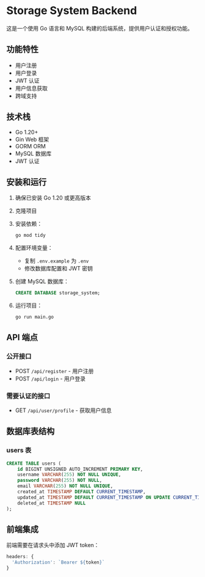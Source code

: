 # Storage System Backend

这是一个使用 Go 语言和 MySQL 构建的后端系统，提供用户认证和授权功能。

## 功能特性

- 用户注册
- 用户登录
- JWT 认证
- 用户信息获取
- 跨域支持

## 技术栈

- Go 1.20+
- Gin Web 框架
- GORM ORM
- MySQL 数据库
- JWT 认证

## 安装和运行

1. 确保已安装 Go 1.20 或更高版本
2. 克隆项目
3. 安装依赖：
   ```bash
   go mod tidy
   ```
4. 配置环境变量：
   - 复制 `.env.example` 为 `.env`
   - 修改数据库配置和 JWT 密钥

5. 创建 MySQL 数据库：
   ```sql
   CREATE DATABASE storage_system;
   ```

6. 运行项目：
   ```bash
   go run main.go
   ```

## API 端点

### 公开接口

- POST `/api/register` - 用户注册
- POST `/api/login` - 用户登录

### 需要认证的接口

- GET `/api/user/profile` - 获取用户信息

## 数据库表结构

### users 表

```sql
CREATE TABLE users (
    id BIGINT UNSIGNED AUTO_INCREMENT PRIMARY KEY,
    username VARCHAR(255) NOT NULL UNIQUE,
    password VARCHAR(255) NOT NULL,
    email VARCHAR(255) NOT NULL UNIQUE,
    created_at TIMESTAMP DEFAULT CURRENT_TIMESTAMP,
    updated_at TIMESTAMP DEFAULT CURRENT_TIMESTAMP ON UPDATE CURRENT_TIMESTAMP,
    deleted_at TIMESTAMP NULL
);
```

## 前端集成

前端需要在请求头中添加 JWT token：

```javascript
headers: {
  'Authorization': `Bearer ${token}`
}
``` 